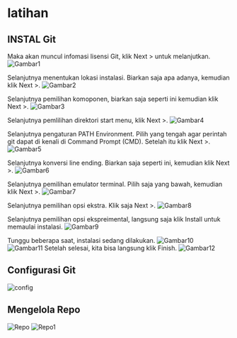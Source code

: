    # latihan
   
   ## INSTAL Git
   
Maka akan muncul infomasi lisensi Git, klik Next > untuk melanjutkan.
![Gambar1](Gambar1.png)

Selanjutnya menentukan lokasi instalasi. Biarkan saja apa adanya, kemudian klik Next >.
![Gambar2](Gambar2.png)

Selanjutnya pemilihan komoponen, biarkan saja seperti ini kemudian klik Next >.
![Gambar3](Gambar3.png)

Selanjutnya pemlilihan direktori start menu, klik Next >.
![Gambar4](Gambar4.png)

Selanjutnya pengaturan PATH Environment. Pilih yang tengah agar perintah git dapat di kenali di Command Prompt (CMD). Setelah itu klik Next >.
![Gambar5](Gambar5.png)

Selanjutnya konversi line ending. Biarkan saja seperti ini, kemudian klik Next >.
![Gambar6](Gambar6.png)

Selanjutnya pemilihan emulator terminal. Pilih saja yang bawah, kemudian klik Next >.
![Gambar7](Gambar7.png)

Selanjutnya pemilihan opsi ekstra. Klik saja Next >.
![Gambar8](Gambar8.png)

Selanjutnya pemilihan opsi ekspreimental, langsung saja klik Install untuk memaulai instalasi.
![Gambar9](Gambar9.png)

Tunggu beberapa saat, instalasi sedang dilakukan.
![Gambar10](Gambar10.png)
![Gambar11](Gambar11.png)
Setelah selesai, kita bisa langsung klik Finish.
![Gambar12](Gambar12.png)
   

   ## Configurasi Git
   
   ![config](config.png)
   
   ## Mengelola Repo 
   ![Repo](Rapo.png)
   ![Repo1](Rapo1.png)
   
   
